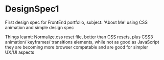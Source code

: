 # DesignSpec1

First design spec for FrontEnd portfolio, subject: 'About Me' using CSS animation and simple design spec

Things learnt: Normalize.css reset file, better than CSS resets, plus CSS3 animation/ keyframes/ transitions elements, while not as good as JavaScript they are becoming more browser compatable and are good for simpler UX/UI aspects
